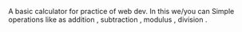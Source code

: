A basic calculator for practice of web dev.
In this we/you can Simple operations like as addition , subtraction , modulus , division .
